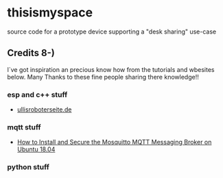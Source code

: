 
# thisismyspace

source code for a prototype device supporting a "desk sharing"  use-case

## Credits 8-)

I´ve got inspiration an precious know how from the tutorials and wbesites below. Many Thanks to these fine people sharing there knowledge!!

### esp and c++ stuff

+ [ullisroboterseite.de](https://ullisroboterseite.de/esp8266-webserver-klasse.html)

### mqtt stuff

+ [How to Install and Secure the Mosquitto MQTT Messaging Broker on Ubuntu 18.04](https://www.digitalocean.com/community/tutorials/how-to-install-and-secure-the-mosquitto-mqtt-messaging-broker-on-ubuntu-18-04)

### python stuff


